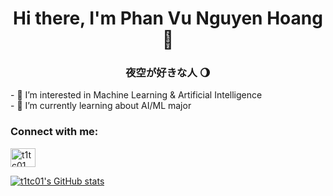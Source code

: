 <h1 align="center">Hi there, I'm Phan Vu Nguyen Hoang 👋</h1>
<h3 align="center">夜空が好きな人 🌖</h3>
- 👀 I’m interested in Machine Learning & Artificial Intelligence <br>
- 🌱 I’m currently learning about AI/ML major

<h3 align="left">Connect with me:</h3>
<p align="left">
<a href="https://www.linkedin.com/in/t1tc01/" target="blank"><img align="center" src="https://raw.githubusercontent.com/rahuldkjain/github-profile-readme-generator/master/src/images/icons/Social/linked-in-alt.svg" alt="t1tc01" height="30" width="40" /></a>
</p>

[![t1tc01's GitHub stats](https://github-readme-stats.vercel.app/api?username=t1tc01)](https://github.com/anuraghazra/github-readme-stats)


